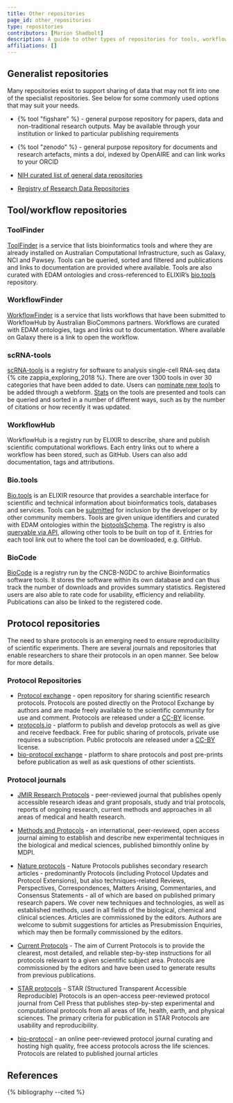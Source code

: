 ```yaml
---
title: Other repositories
page_id: other_repositories
type: repositories
contributors: [Marion Shadbolt]
description: A guide to other types of repositories for tools, workflows and protocols.
affiliations: []
---
```


## Generalist repositories

Many repositories exist to support sharing of data that may not fit into one of the specialist repositories. See below for some commonly used options that may suit your needs.

- {% tool "figshare" %} - general purpose repository for papers, data and non-traditional research outputs. May be available through your institution or linked to particular publishing requirements
- {% tool "zenodo" %} - general purpose repository for documents and research artefacts, mints a doi, indexed by OpenAIRE and can link works to your ORCID
- [NIH curated list of general data repositories](https://sharing.nih.gov/data-management-and-sharing-policy/sharing-scientific-data/generalist-repositories)

- [Registry of Research Data Repositories](https://www.re3data.org/)

## Tool/workflow repositories


### ToolFinder

[ToolFinder](https://australianbiocommons.github.io/2_tools.html) is a service that lists bioinformatics tools and where they are already installed on Australian Computational Infrastructure, such as Galaxy, NCI and Pawsey. Tools can be queried, sorted and filtered and publications and links to documentation are provided where available. Tools are also curated with EDAM ontologies and cross-referenced to ELIXIR’s [bio.tools](https://bio.tools/) repository.


### WorkflowFinder

[WorkflowFinder](https://australianbiocommons.github.io/2_1_workflows.html) is a service that lists workflows that have been submitted to WorkflowHub by Australian BioCommons partners. Workflows are curated with EDAM ontologies, tags and links out to documentation. Where available on Galaxy there is a link to open the workflow.


### scRNA-tools

[scRNA-tools](https://www.scrna-tools.org/) is a registry for software to analysis single-cell RNA-seq data {% cite zappia_exploring_2018 %}. There are over 1300 tools in over 30 categories that have been added to date. Users can [nominate new tools](https://www.scrna-tools.org/submit) to be added through a webform. [Stats](https://www.scrna-tools.org/analysis) on the tools are presented and tools can be queried and sorted in a number of different ways, such as by the number of citations or how recently it was updated.


### WorkflowHub

WorkflowHub is a registry run by ELIXIR to describe, share and publish scientific computational workflows. Each entry links out to where a workflow has been stored, such as GitHub. Users can also add documentation, tags and attributions.


### Bio.tools

[Bio.tools](https://bio.tools/) is an ELIXIR resource that provides a searchable interface for scientific and technical information about bioinformatics tools, databases and services. Tools can be [submitted](https://biotools.readthedocs.io/en/latest/quickstart_guide.html) for inclusion by the developer or by other community members. Tools are given unique identifiers and curated with EDAM ontologies within the [biotoolsSchema](https://biotoolsschema.readthedocs.io/en/latest/). The registry is also [queryable via API](https://biotools.readthedocs.io/en/latest/api_usage_guide.html), allowing other tools to be built on top of it. Entries for each tool link out to where the tool can be downloaded, e.g. GitHub.


### BioCode

[BioCode](https://ngdc.cncb.ac.cn/biocode) is a registry run by the CNCB-NGDC to archive Bioinformatics software tools. It stores the software within its own database and can thus track the number of downloads and provides summary statistics. Registered users are also able to rate code for usability, efficiency and reliability. Publications can also be linked to the registered code.

## Protocol repositories

The need to share protocols is an emerging need to ensure reproducibility of scientific experiments. There are several journals and repositories that enable researchers to share their protocols in an open manner. See below for more details.

### Protocol Repositories

- [Protocol exchange](https://protocolexchange.researchsquare.com/) - open repository for sharing scientific research protocols. Protocols are posted directly on the Protocol Exchange by authors and are made freely available to the scientific community for use and comment. Protocols are released under a [CC-BY](https://creativecommons.org/licenses/by/4.0/) license.
- [protocols.io](https://www.protocols.io/) - platform to publish and develop protocols as well as give and receive feedback. Free for public sharing of protocols, private use requires a subscription. Public protocols are released under a [CC-BY](https://creativecommons.org/licenses/by/4.0/) license.
- [bio-protocol exchange](https://bio-protocol.org/exchange) - platform to share protocols and post pre-prints before publication as well as ask questions of other scientists.

### Protocol journals

- [JMIR Research Protocols](https://www.researchprotocols.org/) - peer-reviewed journal that publishes openly accessible research ideas and grant proposals, study and trial protocols, reports of ongoing research, current methods and approaches in all areas of medical and health research.

- [Methods and Protocols](https://www.mdpi.com/journal/mps) - an international, peer-reviewed, open access journal aiming to establish and describe new experimental techniques in the biological and medical sciences, published bimonthly online by MDPI.

- [Nature protocols](https://www.nature.com/nprot/) - Nature Protocols publishes secondary research articles - predominantly Protocols (including Protocol Updates and Protocol Extensions), but also techniques-related Reviews, Perspectives, Correspondences, Matters Arising, Commentaries, and Consensus Statements - all of which are based on published primary research papers. We cover new techniques and technologies, as well as established methods, used in all fields of the biological, chemical and clinical sciences. Articles are commissioned by the editors. Authors are welcome to submit suggestions for articles as Presubmission Enquiries, which may then be formally commissioned by the editors.

- [Current Protocols](https://currentprotocols.onlinelibrary.wiley.com/) - The aim of Current Protocols is to provide the clearest, most detailed, and reliable step-by-step instructions for all protocols relevant to a given scientific subject area. Protocols are commissioned by the editors and have been used to generate results from previous publications.

- [STAR protocols](https://www.cell.com/star-protocols/home) - STAR (Structured Transparent Accessible Reproducible) Protocols is an open-access peer-reviewed protocol journal from Cell Press that publishes step-by-step experimental and computational protocols from all areas of life, health, earth, and physical sciences. The primary criteria for publication in STAR Protocols are usability and reproducibility.

- [bio-protocol](https://bio-protocol.org/default.aspx) - an online peer-reviewed protocol journal curating and hosting high quality, free access protocols across the life sciences. Protocols are related to published journal articles

## References

{% bibliography --cited %}
